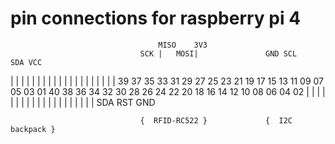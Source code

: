 # pin connections for raspberry pi 4

                                     MISO    3V3
                                 SCK |   MOSI|               GND SCL     SDA VCC
 |   |   |   |   |   |   |   |   |   |   |   |   |   |   |   |   |   |   |   |
39  37  35  33  31  29  27  25  23  21  19  17  15  13  11  09  07  05  03  01
40  38  36  34  32  30  28  26  24  22  20  18  16  14  12  10  08  06  04  02
 |   |   |   |   |   |   |   |   |   |   |   |   |   |   |   |   |   |   |   |
                                 SDA RST GND

                                 {  RFID-RC522 }             {  I2C  backpack } 

